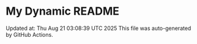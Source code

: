 # My Dynamic README
Updated at: Thu Aug 21 03:08:39 UTC 2025
This file was auto-generated by GitHub Actions.

